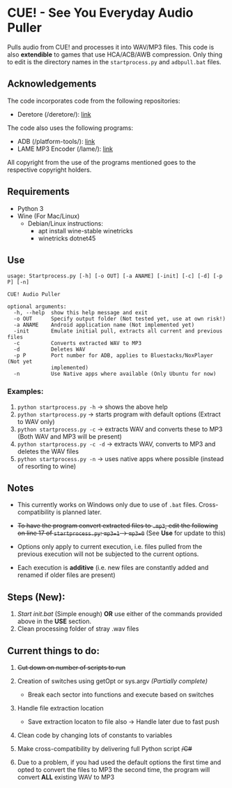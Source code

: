 # CUE! - See You Everyday Audio Puller

Pulls audio from CUE! and processes it into WAV/MP3 files. This code is also **extendible** to games that use HCA/ACB/AWB compression. Only thing to edit is the directory names in the ```startprocess.py``` and ```adbpull.bat``` files.

## Acknowledgements

The code incorporates code from the following repositories:

- Deretore (/deretore/): [link](https://github.com/OpenCGSS/DereTore)

The code also uses the following programs:

- ADB (/platform-tools/): [link](https://developer.android.com/studio/releases/platform-tools#downloads)
- LAME MP3 Encoder (/lame/): [link](https://lame.sourceforge.io/)

All copyright from the use of the programs mentioned goes to the respective copyright holders.

## Requirements

- Python 3
- Wine (For Mac/Linux)
    - Debian/Linux instructions:
        - apt install wine-stable winetricks
        - winetricks dotnet45

## Use

```
usage: Startprocess.py [-h] [-o OUT] [-a ANAME] [-init] [-c] [-d] [-p P] [-n]

CUE! Audio Puller

optional arguments:
  -h, --help  show this help message and exit
  -o OUT      Specify output folder (Not tested yet, use at own risk!)
  -a ANAME    Android application name (Not implemented yet)
  -init       Emulate initial pull, extracts all current and previous files
  -c          Converts extracted WAV to MP3
  -d          Deletes WAV
  -p P        Port number for ADB, applies to Bluestacks/NoxPlayer (Not yet
              implemented)
  -n          Use Native apps where available (Only Ubuntu for now)
  ```

### Examples:

  1. ```python startprocess.py -h``` → shows the above help
  2. ```python startprocess.py``` → starts program with default options (Extract to WAV only)
  3. ```python startprocess.py -c``` → extracts WAV and converts these to MP3 (Both WAV and MP3 will be present)
  4. ```python startprocess.py -c -d``` → extracts WAV, converts to MP3 and deletes the WAV files
  5. ```python startprocess.py -n``` → uses native apps where possible (instead of resorting to wine)

## Notes

- This currently works on Windows only due to use of ```.bat``` files. Cross-compatibility is planned later.

- ~~To have the program convert extracted files to ```.mp3```, edit the following on line 17 of ```startprocess.py```: ```mp3=1``` → ```mp3=0```~~ (See **Use** for update to this)
- Options only apply to current execution, i.e. files pulled from the previous execution will not be subjected to the current options.
- Each execution is **additive** (i.e. new files are constantly added and renamed if older files are present)

## Steps (New):

1. *Start init.bat* (Simple enough) **OR** use either of the commands provided above in the **USE** section.
3. Clean processing folder of stray .wav files

## Current things to do:

1. ~~Cut down on number of scripts to run~~

2. Creation of switches using getOpt or sys.argv *(Partially complete)*
   - Break each sector into functions and execute based on switches
5. Handle file extraction location
   - Save extraction locaton to file also -> Handle later due to fast push
6. Clean code by changing lots of constants to variables
7. Make cross-compatibility by delivering full Python script ~~/C#~~
8. Due to a problem, if you had used the default options the first time and opted to convert the files to MP3 the second time, the program will convert **ALL** existing WAV to MP3